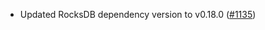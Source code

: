 - Updated RocksDB dependency version to v0.18.0
  ([#1135](https://github.com/anoma/anoma/issues/1135))